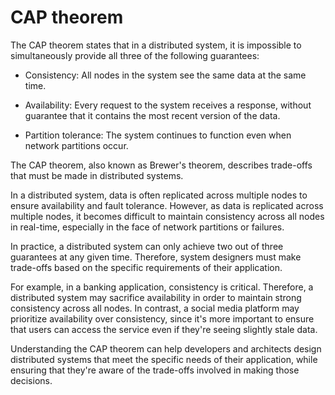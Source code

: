 # CAP theorem

The CAP theorem states that in a distributed system, it is impossible to simultaneously provide all three of the following guarantees:

* Consistency: All nodes in the system see the same data at the same time.

* Availability: Every request to the system receives a response, without guarantee that it contains the most recent version of the data.

* Partition tolerance: The system continues to function even when network partitions occur.

The CAP theorem, also known as Brewer's theorem, describes trade-offs that must be made in distributed systems. 

In a distributed system, data is often replicated across multiple nodes to ensure availability and fault tolerance. However, as data is replicated across multiple nodes, it becomes difficult to maintain consistency across all nodes in real-time, especially in the face of network partitions or failures.

In practice, a distributed system can only achieve two out of three guarantees at any given time. Therefore, system designers must make trade-offs based on the specific requirements of their application.

For example, in a banking application, consistency is critical. Therefore, a distributed system may sacrifice availability in order to maintain strong consistency across all nodes. In contrast, a social media platform may prioritize availability over consistency, since it's more important to ensure that users can access the service even if they're seeing slightly stale data.

Understanding the CAP theorem can help developers and architects design distributed systems that meet the specific needs of their application, while ensuring that they're aware of the trade-offs involved in making those decisions.
